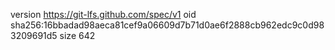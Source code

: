 version https://git-lfs.github.com/spec/v1
oid sha256:16bbadad98aeca81cef9a06609d7b71d0ae6f2888cb962edc9c0d983209691d5
size 642
